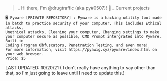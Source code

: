 >_ Hi there, I'm @drugtraffic (aka py#0507)! 👋
>_ Current projects

    🖥 Pyware [PRIVATE REPOSITORY] : Pyware is a hacking utility tool made in batch to practice security of your computer. This includes Ethical attacks,
    Unethical attacks, Cleaning your computer, Changing settings to make your computer secure as possible, CMD Prompt intergrated into Pyware, Built-in
    Coding Program Obfuscators, Penetration Testing, and even more!
    For more information, visit https://pyawig.xyz/pyware/index.html on your web browser.
    Price: $5
    
LAST UPDATED: 10/20/21
( I don't really have anything to say other than that, so I'm just going to leave until I need to update this.)
